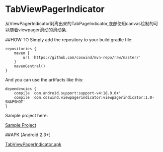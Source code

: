 TabViewPagerIndicator
=====================

从ViewPagerIndicator剥离出来的TabPageIndicator,底部使用canvas绘制的可以随着viewpager滑动的滑动条.

##HOW TO
Simply add the repository to your build.gradle file:

    repositories {
        maven {
            url 'https://github.com/coswind/mvn-repo/raw/master/'
        }
        mavenCentral()
    }
    
And you can use the artifacts like this:

    dependencies {
        compile 'com.android.support:support-v4:18.0.0+'
        compile 'com.coswind.viewpagerindicator:viewpagerindicator:1.0-SNAPSHOT'
    }
    
Sample project here:

[Sample Project](https://github.com/coswind/TestTabViewPagerIndicator)

##APK [Android 2.3+]

[TabViewPagerIndicator.apk](https://github.com/coswind/TabViewPagerIndicator/raw/master/TabViewPagerIndicator.apk)

